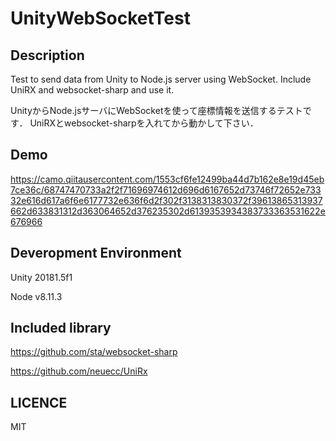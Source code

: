 # UnityWebSocketTest

## Description
Test to send data from Unity to Node.js server using WebSocket.
Include UniRX and websocket-sharp and use it.

UnityからNode.jsサーバにWebSocketを使って座標情報を送信するテストです．
UniRXとwebsocket-sharpを入れてから動かして下さい．

## Demo
https://camo.qiitausercontent.com/1553cf6fe12499ba44d7b162e8e19d45eb7ce36c/68747470733a2f2f71696974612d696d6167652d73746f72652e73332e616d617a6f6e6177732e636f6d2f302f3138313830372f39613865313937662d633831312d363064652d376235302d6139353934383733363531622e676966

## Deveropment Environment
Unity 20181.5f1

Node v8.11.3

## Included library
https://github.com/sta/websocket-sharp

https://github.com/neuecc/UniRx

## LICENCE
MIT

